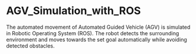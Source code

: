 # AGV_Simulation_with_ROS
The automated movement of Automated Guided Vehicle (AGV) is simulated in Robotic Operating System (ROS). The robot detects the surrounding environment and moves towards the set goal automatically while avoiding detected obstacles.

